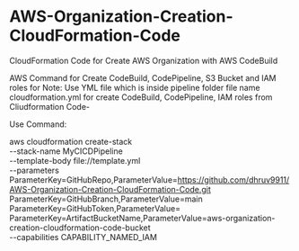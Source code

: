 # AWS-Organization-Creation-CloudFormation-Code
CloudFormation Code for Create AWS Organization with AWS CodeBuild



AWS Command for Create CodeBuild, CodePipeline, S3 Bucket and IAM roles for 
Note: Use YML file which is inside pipeline folder file name cloudformation.yml for create CodeBuild, CodePipeline, IAM roles from Cliudformation Code-

Use Command:



aws cloudformation create-stack \
  --stack-name MyCICDPipeline \
  --template-body file://template.yml \
  --parameters \
      ParameterKey=GitHubRepo,ParameterValue=https://github.com/dhruv9911/AWS-Organization-Creation-CloudFormation-Code.git \
      ParameterKey=GitHubBranch,ParameterValue=main \
      ParameterKey=GitHubToken,ParameterValue=<GitHub Token> \
      ParameterKey=ArtifactBucketName,ParameterValue=aws-organization-creation-cloudformation-code-bucket \
  --capabilities CAPABILITY_NAMED_IAM
